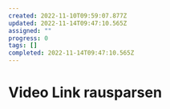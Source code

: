 ```yaml
---
created: 2022-11-10T09:59:07.877Z
updated: 2022-11-14T09:47:10.565Z
assigned: ""
progress: 0
tags: []
completed: 2022-11-14T09:47:10.565Z
---
```


# Video Link rausparsen
